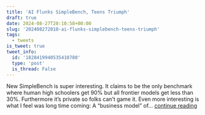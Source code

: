 ```yaml
---
title: 'AI Flunks SimpleBench, Teens Triumph'
draft: true
date: 2024-08-27T20:10:58+00:00
slug: '202408272010-ai-flunks-simplebench-teens-triumph'
tags:
  - tweets
is_tweet: true
tweet_info:
  id: '1828419940535410780'
  type: 'post'
  is_thread: False
---
```




New SimpleBench is super interesting. It claims to be the only benchmark where human high schoolers get 90% but all frontier models get less than 30%. Furthermore it’s private so folks can’t game it. Even more interesting is what I feel was long time coming: A “business model” of… [continue reading](https://x.com/sytelus/status/1828419940535410780)
